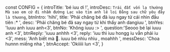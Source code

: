 const CONFIG = {
    introTitle: 'bé iuu ơi !',
    introDesc: `Trái đất vốn lạ thường
    Mà sao em cứ đi nhầm đường
    Lạc vào tim anh lẻ loi
    Đằng sau chữ yêu đây là thương`,
    btnIntro: 'hihi',
    title: 'Phải chăng bé đã iuu ngay từ cái nhìn đầu tiên :* ',
    desc: 'Phải chăng bé đã say ngay từ khi thấy anh dangiuu ',
    btnYes: 'Iuuu anh iuuu anh<3',
    btnNo: 'Không iuuu :> ',
    question:'Seooo bé lại iuuu anh <3',
    btnReply: 'iuuu anhhh <3', 
    reply: 'iuu thì iuu hongg iu vẫn phải iu <3',
    mess: 'Anh biết mà 🥰. iuuu bé nhìu nhìu , moahhh ',
    messDesc: 'Choa hunnn miếng nha ',
    btnAccept: 'Okiiiii lun <3',
    }
